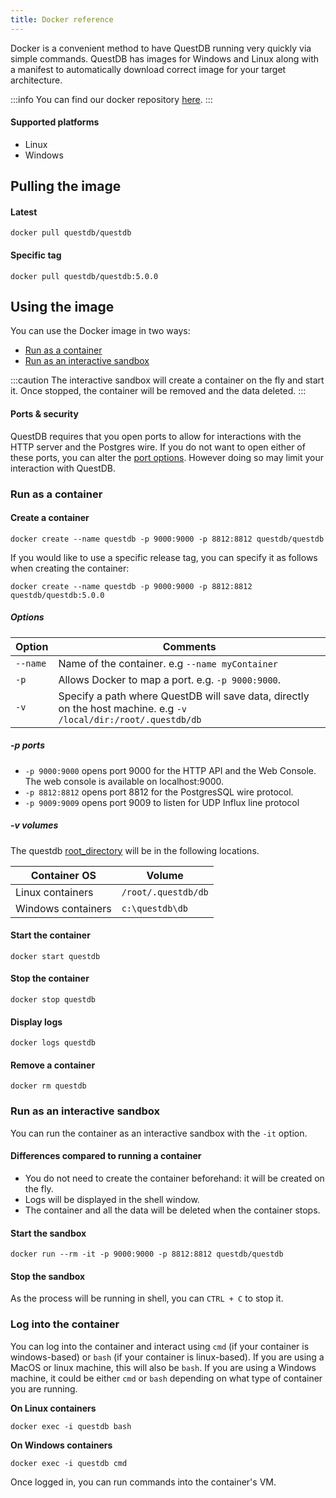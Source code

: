 ```yaml
---
title: Docker reference
---
```


Docker is a convenient method to have QuestDB running very quickly via simple
commands. QuestDB has images for Windows and Linux along with a manifest to
automatically download correct image for your target architecture.

:::info
You can find our docker repository
[here](https://hub.docker.com/r/questdb/questdb).
:::

#### Supported platforms

- Linux
- Windows

## Pulling the image

#### Latest

```script
docker pull questdb/questdb
```

#### Specific tag

```script
docker pull questdb/questdb:5.0.0
```

## Using the image

You can use the Docker image in two ways:

- [Run as a container](#run-as-a-container)
- [Run as an interactive sandbox](#run-as-an-interactive-sandbox)

:::caution
The interactive sandbox will create a container on the fly and start
it. Once stopped, the container will be removed and the data deleted.
:::

#### Ports & security

QuestDB requires that you open ports to allow for interactions with the HTTP
server and the Postgres wire. If you do not want to open either of these ports,
you can alter the [port options](#-p-ports). However doing so may limit your
interaction with QuestDB.

### Run as a container

#### Create a container

```script
docker create --name questdb -p 9000:9000 -p 8812:8812 questdb/questdb
```

If you would like to use a specific release tag, you can specify it as follows
when creating the container:

```script
docker create --name questdb -p 9000:9000 -p 8812:8812 questdb/questdb:5.0.0
```

##### Options

| Option   | Comments                                                                                                         |
| -------- | ---------------------------------------------------------------------------------------------------------------- |
| `--name` | Name of the container. e.g `--name myContainer`                                                                  |
| `-p`     | Allows Docker to map a port. e.g. `-p 9000:9000`.                                                                |
| `-v`     | Specify a path where QuestDB will save data, directly on the host machine. e.g `-v /local/dir:/root/.questdb/db` |

##### -p ports

- `-p 9000:9000` opens port 9000 for the HTTP API and the Web Console. The web
  console is available on localhost:9000.
- `-p 8812:8812` opens port 8812 for the PostgresSQL wire protocol.
- `-p 9009:9009` opens port 9009 to listen for UDP Influx line protocol

##### -v volumes

The questdb [root_directory](reference/root-directory-structure.md) will be in the following
locations.

| Container OS       | Volume              |
| ------------------ | ------------------- |
| Linux containers   | `/root/.questdb/db` |
| Windows containers | `c:\questdb\db`     |

#### Start the container

```script
docker start questdb
```

#### Stop the container

```script
docker stop questdb
```

#### Display logs

```script
docker logs questdb
```

#### Remove a container

```script
docker rm questdb
```

### Run as an interactive sandbox

You can run the container as an interactive sandbox with the `-it` option.

#### Differences compared to running a container

- You do not need to create the container beforehand: it will be created on the
  fly.
- Logs will be displayed in the shell window.
- The container and all the data will be deleted when the container stops.

#### Start the sandbox

```script
docker run --rm -it -p 9000:9000 -p 8812:8812 questdb/questdb
```

#### Stop the sandbox

As the process will be running in shell, you can `CTRL + C` to stop it.

### Log into the container

You can log into the container and interact using `cmd` (if your container is
windows-based) or `bash` (if your container is linux-based). If you are using a
MacOS or linux machine, this will also be `bash`. If you are using a Windows
machine, it could be either `cmd` or `bash` depending on what type of container
you are running.

**On Linux containers**

```script
docker exec -i questdb bash
```

**On Windows containers**

```script
docker exec -i questdb cmd
```

Once logged in, you can run commands into the container's VM.
